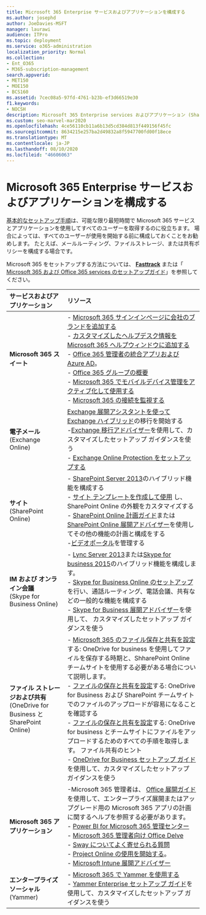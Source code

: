 ```yaml
---
title: Microsoft 365 Enterprise サービスおよびアプリケーションを構成する
ms.author: josephd
author: JoeDavies-MSFT
manager: laurawi
audience: ITPro
ms.topic: deployment
ms.service: o365-administration
localization_priority: Normal
ms.collection:
- Ent_O365
- M365-subscription-management
search.appverid:
- MET150
- MOE150
- BCS160
ms.assetid: 7cec08a5-97fd-4761-b23b-ef3d66519e30
f1.keywords:
- NOCSH
description: Microsoft 365 Enterprise services およびアプリケーション (SharePoint、Exchange、Skype for Business など) を構成します。
ms.custom: seo-marvel-mar2020
ms.openlocfilehash: 4ce56110cb11a6b13d5cd384d813f449156f45fc
ms.sourcegitcommit: 8634215e257ba2d49832a8f5947700fd00f18ece
ms.translationtype: MT
ms.contentlocale: ja-JP
ms.lasthandoff: 08/10/2020
ms.locfileid: "46606063"
---
```

# <a name="configure-microsoft-365-enterprise-services-and-applications"></a>Microsoft 365 Enterprise サービスおよびアプリケーションを構成する

[基本的なセットアップ手順](https://docs.microsoft.com/microsoft-365/admin/setup/setup)は、可能な限り最短時間で Microsoft 365 サービスとアプリケーションを使用してすべてのユーザーを取得するのに役立ちます。 場合によっては、すべてのユーザーが使用を開始する前に構成しておくことをお勧めします。 たとえば、メールルーティング、ファイルストレージ、または共有ポリシーを構成する場合です。 
  
Microsoft 365 をセットアップする方法については、 **[Fasttrack](https://www.microsoft.com/fasttrack/microsoft-365)** または「 [Microsoft 365 および Office 365 services のセットアップガイド](setup-guides-for-office-365.md)」を参照してください。
  
|**サービスおよびアプリケーション**|**リソース**|
|:-----|:-----|
|**Microsoft 365 スイート** |- [Microsoft 365 サインインページに会社のブランドを追加する](https://support.office.com/article/Add-your-company-branding-to-Office-365-Sign-In-Page-a1229cdb-ce19-4da5-90c7-2b9b146aef0a) <br> - [カスタマイズしたヘルプデスク情報を Microsoft 365 ヘルプウィンドウに追加する](https://support.office.com/article/Add-customized-help-desk-info-to-the-Office-365-help-pane-9dd9b104-68f7-4d49-9a30-82561c7d79a3) <br> - [Office 365 管理者の統合アプリおよび Azure AD](https://support.office.com/article/Integrated-Apps-and-Azure-AD-for-Office-365-administrators-cb2250e3-451e-416f-bf4e-363549652c2a)。  <br> - [Office 365 グループの概要](https://support.office.com/Article/Learn-more-about-groups-b565caa1-5c40-40ef-9915-60fdb2d97fa2) <br> - [Microsoft 365 でモバイルデバイス管理をアクティブ化して使用する](https://support.office.microsoft.com/article/Manage-mobile-devices-in-Office-365-dd892318-bc44-4eb1-af00-9db5430be3cd) <br> - [Microsoft 365 の接続を監視する](monitor-connectivity.md) |
|**電子メール** <br> (Exchange Online) | [Exchange 展開アシスタントを使って Exchange ハイブリッド](https://technet.microsoft.com/exdeploy2013)の移行を開始する  <br> -[Exchange 移行アドバイザー](https://aka.ms/office365setup)を使用して、カスタマイズしたセットアップ ガイダンスを使う  <br> - [Exchange Online Protection をセットアップする](https://technet.microsoft.com/library/jj723153%28v=exchg.150%29.aspx) |
|**サイト** <br> (SharePoint Online) | - [SharePoint Server 2013](https://technet.microsoft.com/library/jj838715)のハイブリッド機能を構成する<br> - [サイト テンプレートを作成して使用](https://support.office.com/article/Create-and-use-site-templates-60371B0F-00E0-4C49-A844-34759EBDD989) し、SharePoint Online の外観をカスタマイズする <br> - [SharePoint Online 計画ガイド](https://support.office.com/article/SharePoint-Online-Planning-Guide-for-Office-365-for-business-d5089cdf-3fd2-4230-acbd-20ecda2f9bb8)または[SharePoint Online 展開アドバイザー](https://aka.ms/spoguidance)を使用してその他の機能の計画と構成をする <br> -[ビデオポータル](https://support.office.com/article/Manage-your-Office-365-Video-portal-c059465b-eba9-44e1-b8c7-8ff7793ff5da)を管理する |
|**IM および オンライン会議** <br> (Skype for Business Online) | - [Lync Server 2013](https://technet.microsoft.com/library/jj204805)または[Skype for business 2015](https://technet.microsoft.com/library/jj205403)のハイブリッド機能を構成します。<br> - [Skype for Business Online のセットアップ](https://support.office.com/article/Set-up-Skype-for-Business-Online-40296968-e779-4259-980b-c2de1c044c6e)を行い、通話ルーティング、電話会議、共有などの一般的な機能を構成する  <br> - [Skype for Business 展開アドバイザー](https://aka.ms/skypeguidance)を使用して、 カスタマイズしたセットアップ ガイダンスを使う |
| **ファイル ストレージおよび共有** <br> (OneDrive for Business と SharePoint Online) | - [Microsoft 365 のファイル保存と共有を設定](https://support.office.com/article/7aa9cdc8-2245-4218-81ee-86fa7c35f1de#BKMK_WhatDif)する: OneDrive for business を使用してファイルを保存する時期と、ShharePoint Online チームサイトを使用する必要がある場合について説明します。 <br> - [ファイルの保存と共有を設定](https://support.office.com/article/7aa9cdc8-2245-4218-81ee-86fa7c35f1de#BKMK_MoveDocsVideo)する: OneDrive for Business および SharePoint チームサイトでのファイルのアップロードが容易になることを確認する <br> - [ファイルの保存と共有を設定](https://support.office.com/article/7aa9cdc8-2245-4218-81ee-86fa7c35f1de#BKMK_Store)する: OneDrive for business とチームサイトにファイルをアップロードするためのすべての手順を取得します。 ファイル共有のヒント <br> - [OneDrive for Business セットアップ ガイド](https://aka.ms/OD4Bguidance)を使用して、カスタマイズしたセットアップ ガイダンスを使う |
|**Microsoft 365 アプリケーション** | -Microsoft 365 管理者は、 [Office 展開ガイド](https://docs.microsoft.com/deployoffice)を使用して、エンタープライズ展開またはアップグレード用の Microsoft 365 アプリの計画に関するヘルプを参照する必要があります。  <br> - [Power BI for Microsoft 365 管理センター](https://support.office.com/article/Power-BI-for-Office-365-Admin-Center-Help-5e391ecb-500c-47a3-bd0f-a6173b541044) <br> - [Microsoft 365 管理者向け Office Delve](https://support.office.com/article/Office-Delve-for-Office-365-admins-54f87a42-15a4-44b4-9df0-d36287d9531b) <br> - [Sway についてよく寄せられる質問](https://support.office.com/article/446380fa-25bf-47b2-996c-e12cb2f9d075) <br> - [Project Online の使用を開始する](https://support.office.com/article/Get-started-with-Project-Online-e3e5f64f-ada5-4f9d-a578-130b2d4e5f11)。  <br> - [Microsoft Intune 展開アドバイザー](https://aka.ms/intuneguidance) |
|**エンタープライズ ソーシャル** <br> (Yammer) | - [Microsoft 365 で Yammer を使用する](https://support.office.com/article/Plan-for-Yammer-integration-with-Office-365-4086681f-6de1-4d39-aa72-752b2af1cbd7)  <br> - [Yammer Enterprise セットアップ ガイド](https://aka.ms/yammerdeploy)を使用して、カスタマイズしたセットアップ ガイダンスを使う |
